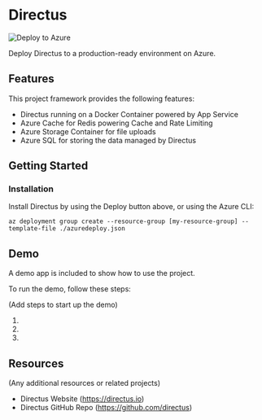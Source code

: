# Directus

![Deploy to Azure](https://portal.azure.com/#create/Microsoft.Template/uri/https%3A%2F%2Fraw.githubusercontent.com%2FAzure-Samples%2Fazure-sql-db-rest-graphql-directus%2F6c44166e41d5f71b38e1e619dc896d2fadfab708%2Fazuredeploy.json%3Ftoken%3DACFXWGMZES3TLF5AYE2ZBZDBARDIG)

Deploy Directus to a production-ready environment on Azure.

## Features

This project framework provides the following features:

- Directus running on a Docker Container powered by App Service
- Azure Cache for Redis powering Cache and Rate Limiting
- Azure Storage Container for file uploads
- Azure SQL for storing the data managed by Directus

## Getting Started

### Installation

Install Directus by using the Deploy button above, or using the Azure CLI:

```
az deployment group create --resource-group [my-resource-group] --template-file ./azuredeploy.json
```

## Demo

A demo app is included to show how to use the project.

To run the demo, follow these steps:

(Add steps to start up the demo)

1.
2.
3.

## Resources

(Any additional resources or related projects)

- Directus Website (https://directus.io)
- Directus GitHub Repo (https://github.com/directus)
